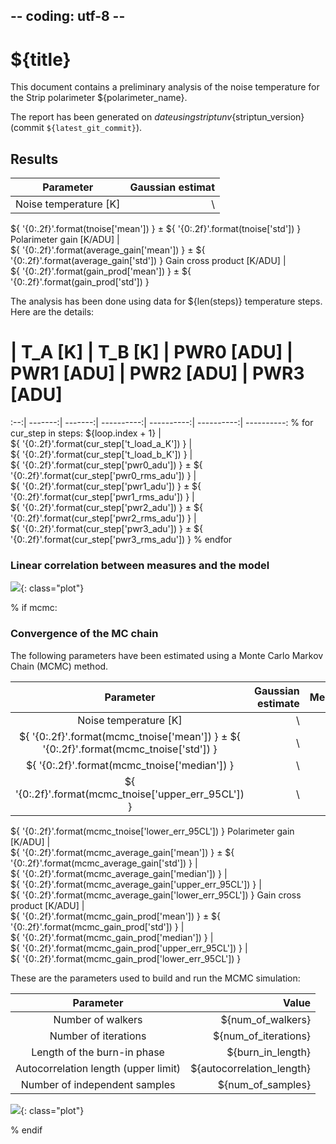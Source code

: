## -- coding: utf-8 --

<h1>${title}</h1>

This document contains a preliminary analysis of the noise temperature for
the Strip polarimeter ${polarimeter_name}.

The report has been generated on ${date} using striptun v${striptun_version}
(commit `${latest_git_commit}`).

<h2>Results</h2>

  Parameter | Gaussian estimat
:----------:| -----------------:
Noise temperature [K] | \
   ${ '{0:.2f}'.format(tnoise['mean']) } ± ${ '{0:.2f}'.format(tnoise['std']) }
Polarimeter gain [K/ADU] | \
   ${ '{0:.2f}'.format(average_gain['mean']) } ± ${ '{0:.2f}'.format(average_gain['std']) }
Gain cross product [K/ADU] | \
   ${ '{0:.2f}'.format(gain_prod['mean']) } ± ${ '{0:.2f}'.format(gain_prod['std']) }

The analysis has been done using data for ${len(steps)} temperature steps. Here are the details:

#   | T_A [K] | T_B [K] | PWR0 [ADU] | PWR1 [ADU] | PWR2 [ADU] | PWR3 [ADU]
:--:| -------:| -------:| ----------:| ----------:| ----------:| ----------:
    % for cur_step in steps:
${loop.index + 1} | \
${ '{0:.2f}'.format(cur_step['t_load_a_K']) } | \
${ '{0:.2f}'.format(cur_step['t_load_b_K']) } | \
${ '{0:.2f}'.format(cur_step['pwr0_adu']) } ± ${ '{0:.2f}'.format(cur_step['pwr0_rms_adu']) } | \
${ '{0:.2f}'.format(cur_step['pwr1_adu']) } ± ${ '{0:.2f}'.format(cur_step['pwr1_rms_adu']) } | \
${ '{0:.2f}'.format(cur_step['pwr2_adu']) } ± ${ '{0:.2f}'.format(cur_step['pwr2_rms_adu']) } | \
${ '{0:.2f}'.format(cur_step['pwr3_adu']) } ± ${ '{0:.2f}'.format(cur_step['pwr3_rms_adu']) }
    % endfor

<h3>Linear correlation between measures and the model</h3>

![](tnoise_linear_correlation.svg){: class="plot"}

% if mcmc:

<h3>Convergence of the MC chain</h3>

The following parameters have been estimated using a Monte Carlo Markov Chain (MCMC) method.

  Parameter | Gaussian estimate | Median | Upper error | Lower error 
:----------:| -----------------:| ------:| ----------: | -----------:
Noise temperature [K] | \
   ${ '{0:.2f}'.format(mcmc_tnoise['mean']) } ± ${ '{0:.2f}'.format(mcmc_tnoise['std']) } | \
   ${ '{0:.2f}'.format(mcmc_tnoise['median']) } | \
   ${ '{0:.2f}'.format(mcmc_tnoise['upper_err_95CL']) } | \
   ${ '{0:.2f}'.format(mcmc_tnoise['lower_err_95CL']) }
Polarimeter gain [K/ADU] | \
   ${ '{0:.2f}'.format(mcmc_average_gain['mean']) } ± ${ '{0:.2f}'.format(mcmc_average_gain['std']) } | \
   ${ '{0:.2f}'.format(mcmc_average_gain['median']) } | \
   ${ '{0:.2f}'.format(mcmc_average_gain['upper_err_95CL']) } | \
   ${ '{0:.2f}'.format(mcmc_average_gain['lower_err_95CL']) }
Gain cross product [K/ADU] | \
   ${ '{0:.2f}'.format(mcmc_gain_prod['mean']) } ± ${ '{0:.2f}'.format(mcmc_gain_prod['std']) } | \
   ${ '{0:.2f}'.format(mcmc_gain_prod['median']) } | \
   ${ '{0:.2f}'.format(mcmc_gain_prod['upper_err_95CL']) } | \
   ${ '{0:.2f}'.format(mcmc_gain_prod['lower_err_95CL']) }


These are the parameters used to build and run the MCMC simulation:

Parameter | Value
:--------:| ----:
Number of walkers | ${num_of_walkers}
Number of iterations | ${num_of_iterations}
Length of the burn-in phase | ${burn_in_length}
Autocorrelation length (upper limit) | ${autocorrelation_length}
Number of independent samples | ${num_of_samples}

![](tnoise_corner_plot.svg){: class="plot"}

% endif